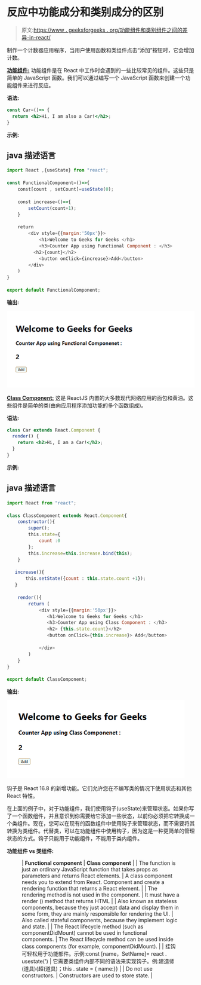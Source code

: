 # 反应中功能成分和类别成分的区别

> 原文:[https://www . geeksforgeeks . org/功能组件和类别组件之间的差异-in-react/](https://www.geeksforgeeks.org/differences-between-functional-components-and-class-components-in-react/)

制作一个计数器应用程序，当用户使用函数和类组件点击“添加”按钮时，它会增加计数。

[**功能组件:**](https://www.geeksforgeeks.org/reactjs-functional-components/) 功能组件是在 React 中工作时会遇到的一些比较常见的组件。这些只是简单的 JavaScript 函数。我们可以通过编写一个 JavaScript 函数来创建一个功能组件来进行反应。

**语法:**

```jsx
const Car=()=> {
  return <h2>Hi, I am also a Car!</h2>;
}
```

**示例:**

## java 描述语言

```jsx
import React ,{useState} from "react";

const FunctionalComponent=()=>{
    const[count , setCount]=useState(0);

    const increase=()=>{
        setCount(count+1);
    }

    return
        <div style={{margin:'50px'}}>
            <h1>Welcome to Geeks for Geeks </h1>
            <h3>Counter App using Functional Component : </h3>
          <h2>{count}</h2>
            <button onClick={increase}>Add</button>
        </div>
    )
} 

export default FunctionalComponent;
```

**输出:**

![](img/c346cfe493804c9c7501757a617ca75c.png)

[**Class Component:**](https://www.geeksforgeeks.org/reactjs-class-based-components/) 这是 ReactJS 内置的大多数现代网络应用的面包和黄油。这些组件是简单的类(由向应用程序添加功能的多个函数组成)。

**语法:**

```jsx
class Car extends React.Component {
  render() {
    return <h2>Hi, I am a Car!</h2>;
  }
}
```

**示例:**

## java 描述语言

```jsx
import React from "react";

class ClassComponent extends React.Component{
    constructor(){
        super();
        this.state={
            count :0
        };
        this.increase=this.increase.bind(this);
    }

   increase(){
       this.setState({count : this.state.count +1});
   }

    render(){
        return (
            <div style={{margin:'50px'}}>
               <h1>Welcome to Geeks for Geeks </h1>
               <h3>Counter App using Class Component : </h3>
               <h2> {this.state.count}</h2> 
               <button onClick={this.increase}> Add</button>

            </div>
        )
    }
}

export default ClassComponent;
```

**输出:**

![](img/cfac039b02521a2015463ce1cfc5dd83.png)

钩子是 React 16.8 的新增功能。它们允许您在不编写类的情况下使用状态和其他 React 特性。

在上面的例子中，对于功能组件，我们使用钩子(useState)来管理状态。如果你写了一个函数组件，并且意识到你需要给它添加一些状态，以前你必须把它转换成一个类组件。现在，您可以在现有的函数组件中使用钩子来管理状态，而不需要将其转换为类组件。代替类，可以在功能组件中使用钩子，因为这是一种更简单的管理状态的方式。钩子只能用于功能组件，不能用于类内组件。

**功能组件 vs 类组件:**

<figure class="table">

| **Functional component** | **Class component** |
| The function is just an ordinary JavaScript function that takes props as parameters and returns React elements. | A class component needs you to extend from React. Component and create a rendering function that returns a React element. |
| The rendering method is not used in the component. | It must have a render () method that returns HTML |
| Also known as stateless components, because they just accept data and display them in some form, they are mainly responsible for rendering the UI. | Also called stateful components, because they implement logic and state. |
| The React lifecycle method (such as componentDidMount) cannot be used in functional components. | The React lifecycle method can be used inside class components (for example, componentDidMount). |
| 挂钩可轻松用于功能部件。示例:const [name，SetName]= react . usestate(') | 它需要类组件内部不同的语法来实现钩子。例:建造师(道具){超(道具)；this . state = { name:}} |
| Do not use constructors. | Constructors are used to store state. |

</figure>